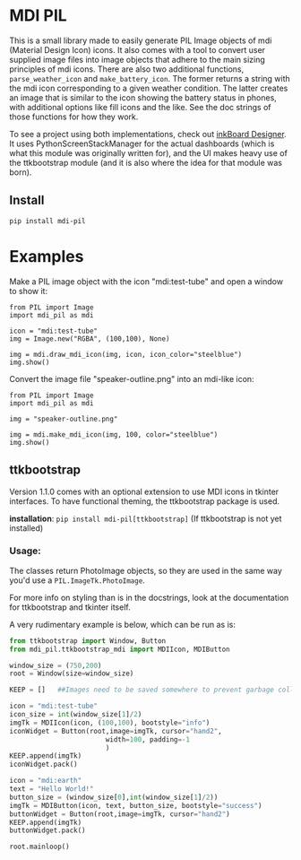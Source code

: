 # MDI PIL

This is a small library made to easily generate PIL Image objects of mdi
(Material Design Icon) icons. It also comes with a tool to convert user supplied image files into image objects that adhere to the main sizing principles of mdi icons.
There are also two additional functions, `parse_weather_icon` and `make_battery_icon`. The former returns a string with the mdi icon corresponding to a given weather condition. The latter creates an image that is similar to the icon showing the battery status in phones, with additional options like fill icons and the like. See the doc strings of those functions for how they work.

To see a project using both implementations, check out [inkBoard Designer](https://github.com/Slalamander/inkBoarddesigner). It uses PythonScreenStackManager for the actual dashboards (which is what this module was originally written for), and the UI makes heavy use of the ttkbootstrap module (and it is also where the idea for that module was born).

## Install
`pip install mdi-pil`

# Examples

Make a PIL image object with the icon "mdi:test-tube" and open a window to show it:

```
from PIL import Image
import mdi_pil as mdi

icon = "mdi:test-tube"
img = Image.new("RGBA", (100,100), None)

img = mdi.draw_mdi_icon(img, icon, icon_color="steelblue")
img.show()
```

Convert the image file "speaker-outline.png" into an mdi-like icon:

```
from PIL import Image
import mdi_pil as mdi

img = "speaker-outline.png"

img = mdi.make_mdi_icon(img, 100, color="steelblue")
img.show()
```

## ttkbootstrap

Version 1.1.0 comes with an optional extension to use MDI icons in tkinter interfaces. To have  functional theming, the ttkbootstrap package is used.

**installation**: `pip install mdi-pil[ttkbootstrap]` (If ttkbootstrap is not yet installed)


### Usage:

The classes return PhotoImage objects, so they are used in the same way you'd use a `PIL.ImageTk.PhotoImage`.

For more info on styling than is in the docstrings, look at the documentation for ttkbootstrap and tkinter itself.

A very rudimentary example is below, which can be run as is:

```python
from ttkbootstrap import Window, Button
from mdi_pil.ttkbootstrap_mdi import MDIIcon, MDIButton

window_size = (750,200)
root = Window(size=window_size)

KEEP = []   ##Images need to be saved somewhere to prevent garbage collecion

icon = "mdi:test-tube"
icon_size = int(window_size[1]/2)
imgTk = MDIIcon(icon, (100,100), bootstyle="info")
iconWidget = Button(root,image=imgTk, cursor="hand2", 
                        width=100, padding=-1
                        )
KEEP.append(imgTk)
iconWidget.pack()

icon = "mdi:earth"
text = "Hello World!"
button_size = (window_size[0],int(window_size[1]/2))
imgTk = MDIButton(icon, text, button_size, bootstyle="success")
buttonWidget = Button(root,image=imgTk, cursor="hand2")
KEEP.append(imgTk)
buttonWidget.pack()

root.mainloop()
```